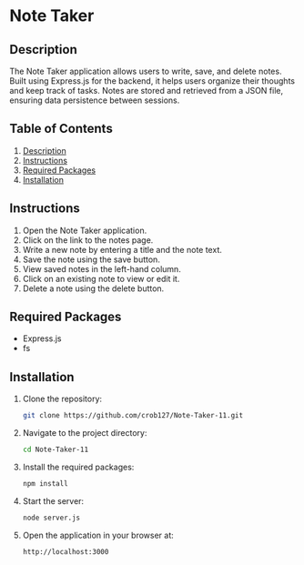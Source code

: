 # Note Taker

## Description
The Note Taker application allows users to write, save, and delete notes. Built using Express.js for the backend, it helps users organize their thoughts and keep track of tasks. Notes are stored and retrieved from a JSON file, ensuring data persistence between sessions.

## Table of Contents
1. [Description](#description)
2. [Instructions](#instructions)
3. [Required Packages](#required-packages)
4. [Installation](#installation)

## Instructions
1. Open the Note Taker application.
2. Click on the link to the notes page.
3. Write a new note by entering a title and the note text.
4. Save the note using the save button.
5. View saved notes in the left-hand column.
6. Click on an existing note to view or edit it.
7. Delete a note using the delete button.

## Required Packages
- Express.js
- fs

## Installation
1. Clone the repository:
   ```sh
   git clone https://github.com/crob127/Note-Taker-11.git
2. Navigate to the project directory:
   ```sh
   cd Note-Taker-11
3. Install the required packages:
   ```sh
   npm install
4. Start the server:
   ```sh
   node server.js
5. Open the application in your browser at:
   ```sh
   http://localhost:3000
